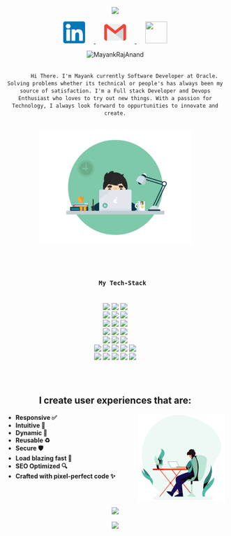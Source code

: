 <p align="center">
    <a href="https://www.github.com/MayankRajAnand">
        <img src="https://media.giphy.com/media/M9gbBd9nbDrOTu1Mqx/giphy.gif" width="230" hspace="30">
    </a>
</p>

<p align="center">
  <a href="https://www.linkedin.com/in/mayank-anand-060289174/">
  <img src="https://github.com/chandan-reddy-k/chandan-reddy-k/blob/master/assets/linkedin.svg" width="50" height="50" hspace="20">
  </a>

  <a href="mailto:mayankrajanand2001@gmail.com">
    <img src="https://github.com/chandan-reddy-k/chandan-reddy-k/blob/master/assets/gmail.svg" width="50" height="50" hspace="20">
  </a>

  <a href="https://www.instagram.com/mayank2.1">
    <img src="https://github.com/Yash-Ray/YashRay/blob/main/assets/instagram.png" width="50" height="50" hspace="20">
  </a>


</p>

<p align="center">
  <img src="https://komarev.com/ghpvc/?username=Yash-Ray&color=orange&style=plastic&label=PROFILE+VISITS&show_icons=true" alt="MayankRajAnand" />
</p>

<p align="center">
  <code>
      Hi There. I'm Mayank currently Software Developer at Oracle. Solving problems whether its technical or people's has always been my source of satisfaction. I'm a Full stack Developer and Devops Enthusiast who loves to try out new things. With a passion for Technology, I always look forward to oppurtunities to innovate and create.
  </code>
</p>


<p align="center">
  <a href="https://github.com/MayankRajAnand">
    <img src="https://github.com/nirala69/nirala69/blob/master/70804f7e25b11f29db904f2fa7b4cd9d.gif" width="350">
  </a>
</p>
<br>
<h3 align="center">
  <code>
    My Tech-Stack
  </code>
</h3>

<p align="center">
    <img src = "https://img.shields.io/badge/react-%2320232a.svg?style=for-the-badge&logo=react&logoColor=%2361DAFB">
    <img src="https://img.shields.io/badge/Next-black?style=for-the-badge&logo=next.js&logoColor=white"> 
    <img src="https://img.shields.io/badge/react_native-%2320232a.svg?style=for-the-badge&logo=react&logoColor=%2361DAFB"> 
    <br />
    <img src="https://img.shields.io/badge/javascript-%23323330.svg?style=for-the-badge&logo=javascript&logoColor=%23F7DF1E"> 
    <img src = "https://img.shields.io/badge/tailwindcss-%2338B2AC.svg?style=for-the-badge&logo=tailwind-css&logoColor=white"> 
    <img src="https://img.shields.io/badge/typescript-%23007ACC.svg?style=for-the-badge&logo=typescript&logoColor=white"> 
    <br />
    <img src="https://img.shields.io/badge/MongoDB-%234ea94b.svg?style=for-the-badge&logo=mongodb&logoColor=white"> 
    <img src = "https://img.shields.io/badge/Prisma-3982CE?style=for-the-badge&logo=Prisma&logoColor=white"> 
    <img src="https://img.shields.io/badge/mysql-4479A1.svg?style=for-the-badge&logo=mysql&logoColor=white"> 
    <br />
    <img src="https://img.shields.io/badge/-GraphQL-E10098?style=for-the-badge&logo=graphql&logoColor=white"> 
    <img src = "https://img.shields.io/badge/express.js-%23404d59.svg?style=for-the-badge&logo=express&logoColor=%2361DAFB"> 
    <img src="https://img.shields.io/badge/redux-%23593d88.svg?style=for-the-badge&logo=redux&logoColor=white"> 
    <br />
    <img src="https://img.shields.io/badge/c++-%2300599C.svg?style=for-the-badge&logo=c%2B%2B&logoColor=white"> 
    <img src = "https://img.shields.io/badge/java-%23ED8B00.svg?style=for-the-badge&logo=openjdk&logoColor=white"> 
    <img src="https://img.shields.io/badge/spring-%236DB33F.svg?style=for-the-badge&logo=spring&logoColor=white"> 
    <br />
    <img src="https://img.shields.io/badge/docker-%230db7ed.svg?style=for-the-badge&logo=docker&logoColor=white"> 
    <img src = "https://img.shields.io/badge/AWS-%23FF9900.svg?style=for-the-badge&logo=amazon-aws&logoColor=white"> 
    <img src="https://img.shields.io/badge/vercel-%23000000.svg?style=for-the-badge&logo=vercel&logoColor=white"> 
    <img src = "https://img.shields.io/badge/grafana-%23F46800.svg?style=for-the-badge&logo=grafana&logoColor=white"> 
    <img src="https://img.shields.io/badge/shell_script-%23121011.svg?style=for-the-badge&logo=gnu-bash&logoColor=white"> 
    <br />
    <img src="https://img.shields.io/badge/Socket.io-black?style=for-the-badge&logo=socket.io&badgeColor=010101"> 
    <img src = "https://img.shields.io/badge/Stripe-F96854?style=for-the-badge&logo=Stripe&logoColor=white"> 
    <img src="https://img.shields.io/badge/zod-%233068b7.svg?style=for-the-badge&logo=zod&logoColor=white"> 
    <img src = "https://img.shields.io/badge/alan%20ai-52b5f7?style=for-the-badge&logo=Alan%AI&logoColor=white"> 
    <img src="https://img.shields.io/badge/tRPC-%232596BE.svg?style=for-the-badge&logo=tRPC&logoColor=white"> 

    
</p>


<br>
<br>
<h2 align="center">
    I create user experiences that are:
</h2>
<img align="right" alt="Person coding gif" src="https://github.com/chandan-reddy-k/chandan-reddy-k/blob/master/assets/coding.gif" width="200" />

- **Responsive ✅**
- **Intuitive 🤩**
- **Dynamic 🧬**
- **Reusable ♻️**
- **Secure 🛡️**
- **Load blazing fast 🚀**
- **SEO Optimized 🔍**
- **Crafted with pixel-perfect code ✨**


<br/>
<br/>
<p align="center">
    <a href="https://github.com/Yash-Ray">
        <img src="https://github-readme-stats.vercel.app/api/top-langs/?username=MayankRajAnand&layout=compact&theme=beufy"/>
    </a>
</p>
<p align="center">
  <a href="https://github.com/Yash-Ray">
    <img src="https://github-readme-stats.vercel.app/api?username=MayankRajAnand&count_private=true&show_icons=true&theme=buefy"/>
  </a>
</p>
